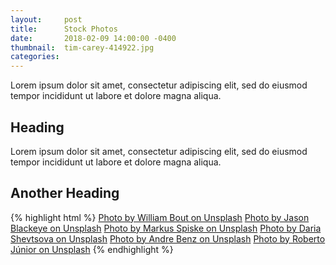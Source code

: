 ```yaml
---
layout:     post
title:      Stock Photos
date:       2018-02-09 14:00:00 -0400
thumbnail:  tim-carey-414922.jpg
categories:
---
```


<p>Lorem ipsum dolor sit amet, consectetur adipiscing elit, sed do eiusmod tempor incididunt ut labore et dolore magna aliqua.</p>

<h2>Heading</h2>

<p>Lorem ipsum dolor sit amet, consectetur adipiscing elit, sed do eiusmod tempor incididunt ut labore et dolore magna aliqua.</p>

<!--
<img src="/images/blog/tim-carey-414922.jpg">

<a href="https://unsplash.com/@baudy?utm_medium=referral&amp;utm_campaign=photographer-credit&amp;utm_content=creditBadge" target="_blank" rel="noopener noreferrer">Photo by Tim Carey on Unsplash</a>
-->

<h2>Another Heading</h2>

{% highlight html %}
<a href="https://unsplash.com/@williambout?utm_medium=referral&amp;utm_campaign=photographer-credit&amp;utm_content=creditBadge" target="_blank" rel="noopener noreferrer">Photo by William Bout on Unsplash</span></a>
<a href="https://unsplash.com/@jeisblack?utm_medium=referral&amp;utm_campaign=photographer-credit&amp;utm_content=creditBadge" target="_blank" rel="noopener noreferrer">Photo by Jason Blackeye on Unsplash</span></a>
<a href="https://unsplash.com/@markusspiske?utm_medium=referral&amp;utm_campaign=photographer-credit&amp;utm_content=creditBadge" target="_blank" rel="noopener noreferrer">Photo by Markus Spiske on Unsplash</span></a>
<a href="https://unsplash.com/@daria_shevtsova?utm_medium=referral&amp;utm_campaign=photographer-credit&amp;utm_content=creditBadge" target="_blank" rel="noopener noreferrer">Photo by Daria Shevtsova on Unsplash</span></a>
<a href="https://unsplash.com/@trapnation?utm_medium=referral&amp;utm_campaign=photographer-credit&amp;utm_content=creditBadge" target="_blank" rel="noopener noreferrer">Photo by Andre Benz on Unsplash</span></a>
<a href="https://unsplash.com/@juniorwebd?utm_medium=referral&amp;utm_campaign=photographer-credit&amp;utm_content=creditBadge" target="_blank" rel="noopener noreferrer">Photo by Roberto Júnior on Unsplash</span></a>
{% endhighlight %}
